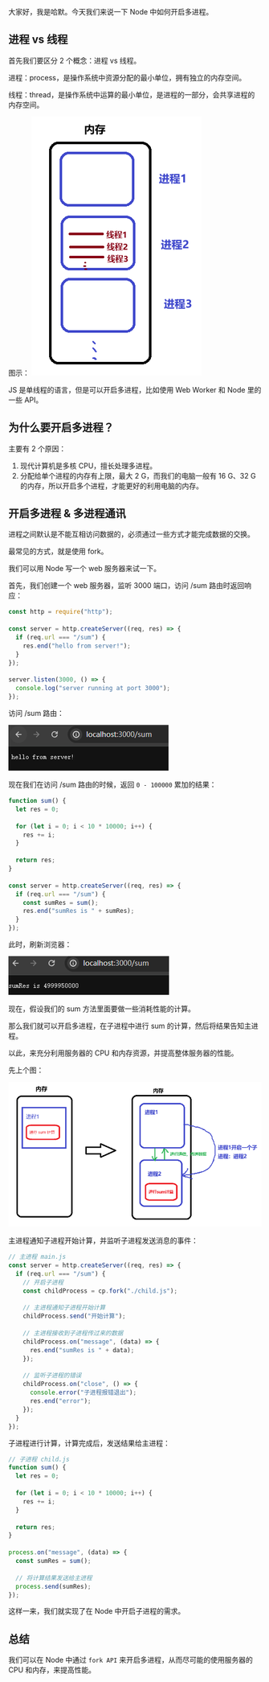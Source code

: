 大家好，我是哈默。今天我们来说一下 Node 中如何开启多进程。

## 进程 vs 线程

首先我们要区分 2 个概念：进程 vs 线程。

进程：process，是操作系统中资源分配的最小单位，拥有独立的内存空间。

线程：thread，是操作系统中运算的最小单位，是进程的一部分，会共享进程的内存空间。

图示：
![进程vs线程](./process_vs_thread.png)

JS 是单线程的语言，但是可以开启多进程，比如使用 Web Worker 和 Node 里的一些 API。

## 为什么要开启多进程？

主要有 2 个原因：

1. 现代计算机是多核 CPU，擅长处理多进程。
2. 分配给单个进程的内存有上限，最大 2 G，而我们的电脑一般有 16 G、32 G 的内存，所以开启多个进程，才能更好的利用电脑的内存。

## 开启多进程 & 多进程通讯

进程之间默认是不能互相访问数据的，必须通过一些方式才能完成数据的交换。

最常见的方式，就是使用 fork。

我们可以用 Node 写一个 web 服务器来试一下。

首先，我们创建一个 web 服务器，监听 3000 端口，访问 /sum 路由时返回响应：

```js
const http = require("http");

const server = http.createServer((req, res) => {
  if (req.url === "/sum") {
    res.end("hello from server!");
  }
});

server.listen(3000, () => {
  console.log("server running at port 3000");
});
```

访问 /sum 路由：

![访问 /sum 路由](./web_server.png)

现在我们在访问 /sum 路由的时候，返回 `0 - 100000` 累加的结果：

```js
function sum() {
  let res = 0;

  for (let i = 0; i < 10 * 10000; i++) {
    res += i;
  }

  return res;
}

const server = http.createServer((req, res) => {
  if (req.url === "/sum") {
    const sumRes = sum();
    res.end("sumRes is " + sumRes);
  }
});
```

此时，刷新浏览器：

![累加结果](./sum_res.png)

现在，假设我们的 sum 方法里面要做一些消耗性能的计算。

那么我们就可以开启多进程，在子进程中进行 sum 的计算，然后将结果告知主进程。

以此，来充分利用服务器的 CPU 和内存资源，并提高整体服务器的性能。

先上个图：

![进程间通信](./p_p_communication.png)

主进程通知子进程开始计算，并监听子进程发送消息的事件：

```js
// 主进程 main.js
const server = http.createServer((req, res) => {
  if (req.url === "/sum") {
    // 开启子进程
    const childProcess = cp.fork("./child.js");

    // 主进程通知子进程开始计算
    childProcess.send("开始计算");

    // 主进程接收到子进程传过来的数据
    childProcess.on("message", (data) => {
      res.end("sumRes is " + data);
    });

    // 监听子进程的错误
    childProcess.on("close", () => {
      console.error("子进程报错退出");
      res.end("error");
    });
  }
});
```

子进程进行计算，计算完成后，发送结果给主进程：

```js
// 子进程 child.js
function sum() {
  let res = 0;

  for (let i = 0; i < 10 * 10000; i++) {
    res += i;
  }

  return res;
}

process.on("message", (data) => {
  const sumRes = sum();

  // 将计算结果发送给主进程
  process.send(sumRes);
});
```

这样一来，我们就实现了在 Node 中开启子进程的需求。

## 总结

我们可以在 Node 中通过 `fork API` 来开启多进程，从而尽可能的使用服务器的 CPU 和内存，来提高性能。

